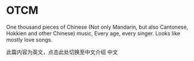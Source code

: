 # OTCM
One thousand pieces of Chinese (Not only Mandarin, but also Cantonese, Hokkien and other Chinese) music, Every age, every singer. Looks like mostly love songs.

此篇内容为英文，点击此处切换至中文介绍
中文
